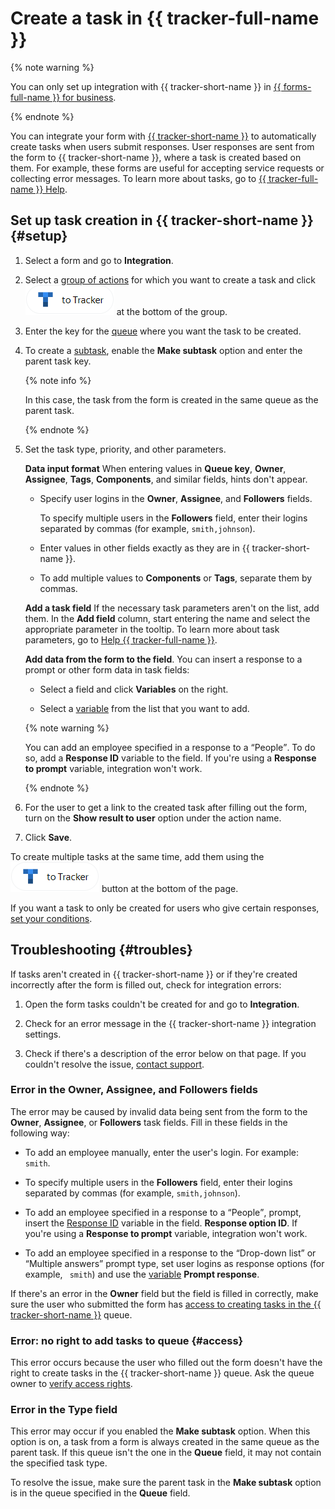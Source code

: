 # Create a task in {{ tracker-full-name }}


{% note warning %}

You can only set up integration with {{ tracker-short-name }} in [{{ forms-full-name }} for business](forms-for-org.md).

{% endnote %}


You can integrate your form with [{{ tracker-short-name }}]({{link-tracker}}) to automatically create tasks when users submit responses. User responses are sent from the form to {{ tracker-short-name }}, where a task is created based on them. For example, these forms are useful for accepting service requests or collecting error messages. To learn more about tasks, go to [{{ tracker-full-name }} Help](../tracker/user/create-ticket.md).

## Set up task creation in {{ tracker-short-name }} {#setup}

1. Select a form and go to **Integration**.

1. Select a [group of actions](notifications.md#add-integration) for which you want to create a task and click ![](../_assets/forms/tracker-notification-button.png) at the bottom of the group.

1. Enter the key for the [queue](../tracker/queue-intro.md) where you want the task to be created.

1. To create a [subtask](../tracker/user/create-ticket.md#section_dqs_34n_jz), enable the **Make subtask** option and enter the parent task key.

    {% note info %}

    In this case, the task from the form is created in the same queue as the parent task.

    {% endnote %}

1. Set the task type, priority, and other parameters.

    **Data input format** When entering values in **Queue key**, **Owner**, **Assignee**, **Tags**, **Components**, and similar fields, hints don't appear.

    - Specify user logins in the **Owner**, **Assignee**, and **Followers** fields.

      To specify multiple users in the **Followers** field, enter their logins separated by commas (for example, `smith,johnson`).

    - Enter values in other fields exactly as they are in {{ tracker-short-name }}.

    - To add multiple values to **Components** or **Tags**, separate them by commas.

    **Add a task field** If the necessary task parameters aren't on the list, add them. In the **Add field** column, start entering the name and select the appropriate parameter in the tooltip. To learn more about task parameters, go to [Help {{ tracker-full-name }}](../tracker/user/create-param.md).


    **Add data from the form to the field**. You can insert a response to a prompt or other form data in task fields:

    - Select a field and click **Variables** on the right.

    - Select a [variable](vars.md) from the list that you want to add.

    {% note warning %}

    You can add an employee specified in a response to a <q>People</q>. To do so, add a **Response ID** variable to the field. If you're using a **Response to prompt** variable, integration won't work.

    {% endnote %}

1. For the user to get a link to the created task after filling out the form, turn on the **Show result to user** option under the action name.

1. Click **Save**.

To create multiple tasks at the same time, add them using the ![](../_assets/forms/tracker-notification-button.png) button at the bottom of the page.

If you want a task to only be created for users who give certain responses, [set your conditions](notifications.md#section_xlw_rjc_tbb).



## Troubleshooting {#troubles}

If tasks aren't created in {{ tracker-short-name }} or if they're created incorrectly after the form is filled out, check for integration errors:

1. Open the form tasks couldn't be created for and go to **Integration**.

1. Check for an error message in the {{ tracker-short-name }} integration settings. 

1. Check if there's a description of the error below on that page. If you couldn't resolve the issue, [contact support](feedback.md).

### Error in the Owner, Assignee, and Followers fields

The error may be caused by invalid data being sent from the form to the **Owner**, **Assignee**, or **Followers** task fields. Fill in these fields in the following way:

- To add an employee manually, enter the user's login. For example: `smith`.

- To specify multiple users in the **Followers** field, enter their logins separated by commas (for example, `smith,johnson`).

- To add an employee specified in a response to a <q>People</q>, prompt, insert the [Response ID](vars.md) variable in the field. **Response option ID**. If you're using a **Response to prompt** variable, integration won't work.

- To add an employee specified in a response to the <q>Drop-down list</q> or <q>Multiple answers</q> prompt type, set user logins as response options (for example, ` smith`) and use the [variable](vars.md) **Prompt response**.

If there's an error in the **Owner** field but the field is filled in correctly, make sure the user who submitted the form has [access to creating tasks in the {{ tracker-short-name }}](#access) queue.

### Error: no right to add tasks to queue {#access}

This error occurs because the user who filled out the form doesn't have the right to create tasks in the {{ tracker-short-name }} queue. Ask the queue owner to [verify access rights](../tracker/manager/queue-access.md).


### Error in the Type field

This error may occur if you enabled the **Make subtask** option. When this option is on, a task from a form is always created in the same queue as the parent task. If this queue isn't the one in the **Queue** field, it may not contain the specified task type.

To resolve the issue, make sure the parent task in the **Make subtask** option is in the queue specified in the **Queue** field.


